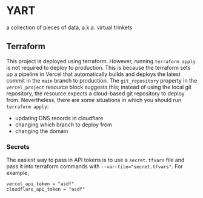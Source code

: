 # YART
a collection of pieces of data, a.k.a. virtual trinkets

## Terraform
This project is deployed using terraform. However, running `terraform apply` is not required to deploy to production. This is because the terraform sets up a pipeline in Vercel
that automatically builds and deploys the latest commit in the `main` branch to production. The `git_repository` property in the `vercel_project` resource block suggests this;
instead of using the local git repository, the resource expects a cloud-based git repository to deploy from. Nevertheless, there are some situations in which you should run
`terraform apply`:

- updating DNS records in cloudflare
- changing which branch to deploy from
- changing the domain

### Secrets
The easiest way to pass in API tokens is to use a `secret.tfvars` file and pass it into terraform commands with `--var-file="secret.tfvars"`. For example,

```
vercel_api_token = "asdf"
cloudflare_api_token = "asdf"
```
